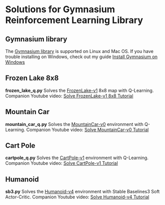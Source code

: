# Solutions for Gymnasium Reinforcement Learning Library
## Gymnasium library
The [Gymnasium library](https://gymnasium.farama.org/) is supported on Linux and Mac OS. If you have trouble installing on Windows, check out my guide [Install Gymnasium on Windows](https://youtu.be/gMgj4pSHLww)

## Frozen Lake 8x8
**frozen_lake_q.py**
Solves the [FrozenLake-v1](https://gymnasium.farama.org/environments/toy_text/frozen_lake/) 8x8 map with Q-Learning.
Companion Youtube video: [Solve FrozenLake-v1 8x8 Tutorial](https://youtu.be/ZhoIgo3qqLU)

## Mountain Car
**mountain_car_q.py**
Solves the [MountainCar-v0](https://gymnasium.farama.org/environments/classic_control/mountain_car/) environment with Q-Learning.
Companion Youtube video: [Solve MountainCar-v0 Tutorial](https://youtu.be/_SWnNhM5w-g)

## Cart Pole
**cartpole_q.py**
Solves the [CartPole-v1](https://gymnasium.farama.org/environments/classic_control/cart_pole/) environment with Q-Learning.
Companion Youtube video: [Solve CartPole-v1 Tutorial](https://youtu.be/2u1REHeHMrg)

## Humanoid
**sb3.py**
Solves the [Humanoid-v4](https://gymnasium.farama.org/environments/mujoco/humanoid/) environment with Stable Baselines3 Soft Actor-Critic.
Companion Youtube video: [Solve Humanoid-v4 Tutorial](https://youtu.be/OqvXHi_QtT0)